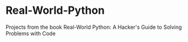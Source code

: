 # Real-World-Python
Projects from the book Real-World Python: A Hacker's Guide to Solving Problems with Code
